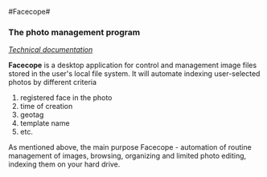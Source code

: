#Facecope#
### The photo management program ###

_[Technical documentation](https://docs.google.com/document/d/1uAafzIcO1uX_CPPadWWjw2VOkqY7Sk7aB99loCDafI4/edit?usp=sharing)_

__Facecope__ is a desktop application for control and management image files stored in the user's local file system. It will automate indexing user-selected photos by different criteria

1. registered face in the photo
2. time of creation
3. geotag
4. template name
5. etc.

As mentioned above, the main purpose Facecope - automation of routine management of images, browsing, organizing and limited photo editing, indexing them on your hard drive.